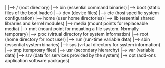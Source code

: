 |
|--> /  (root directory)
|--> bin  (essential command binaries)
|--> boot (static files of the boot loader)
|--> dev (device files)
|--> etc (host specific system configuration)
|--> home (user home directories)
|--> lib (essential shared libraries and kernel modules)
|--> media (mount points for replaceable media)
|--> mnt (mount point for mounting a file system.  Normally temporary)
|--> proc (virtual directory for system information)
|--> root (home directory for root user)
|--> run (run-time variable data)
|--> sbin (essential system binaries)
|--> sys (virtual directory for system information)
|--> tmp (temproary files)
|--> usr (secondary hierarchy)
|--> var (variable data)
|--> srv (data for services provided by the system)
|--> opt (add-ons application software packages)
